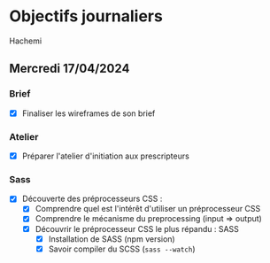 # Objectifs journaliers

Hachemi

## Mercredi 17/04/2024

### Brief 

- [x] Finaliser les wireframes de son brief

### Atelier

- [x] Préparer l'atelier d'initiation aux prescripteurs

### Sass

- [x] Découverte des préprocesseurs CSS :
  - [x] Comprendre quel est l'intérêt d'utiliser un préprocesseur CSS
  - [x] Comprendre le mécanisme du preprocessing (input => output)
  - [x] Découvrir le préprocesseur CSS le plus répandu : SASS
    - [x] Installation de SASS (npm version)
    - [x] Savoir compiler du SCSS (`sass --watch`)